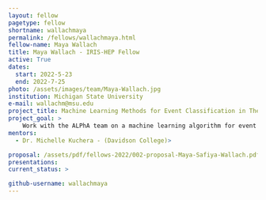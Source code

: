 ```yaml
---
layout: fellow
pagetype: fellow
shortname: wallachmaya
permalink: /fellows/wallachmaya.html
fellow-name: Maya Wallach
title: Maya Wallach - IRIS-HEP Fellow
active: True
dates:
  start: 2022-5-23
  end: 2022-7-25
photo: /assets/images/team/Maya-Wallach.jpg
institution: Michigan State University
e-mail: wallachm@msu.edu
project_title: Machine Learning Methods for Event Classification in The Active-Target Time Projection Chamber
project_goal: >
    Work with the ALPhA team on a machine learning algorithm for event classification with the Active-Target Time Projection Chamber (AT-TPC) located at the Facility for Rare Isotope Beams (FRIB) in East Lansing, Michigan.
mentors:
  - Dr. Michelle Kuchera - (Davidson College)>

proposal: /assets/pdf/fellows-2022/002-proposal-Maya-Safiya-Wallach.pdf
presentations:
current_status: >

github-username: wallachmaya
---
```

